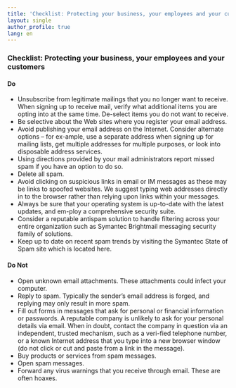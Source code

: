 ```yaml
---
title: 'Checklist: Protecting your business, your employees and your customers'
layout: single
author_profile: true
lang: en
---
```

### Checklist: Protecting your business, your employees and your customers

#### Do

*   Unsubscribe from legitimate mailings that you no longer want to receive. When signing up to receive mail, verify what additional items you are opting into at the same time. De-select items you do not want to receive.
*   Be selective about the Web sites where you register your email address.
*   Avoid publishing your email address on the Internet. Consider alternate options – for ex-ample, use a separate address when signing up for mailing lists, get multiple addresses for multiple purposes, or look into disposable address services.
*   Using directions provided by your mail administrators report missed spam if you have an option to do so.
*   Delete all spam.
*   Avoid clicking on suspicious links in email or IM messages as these may be links to spoofed websites. We suggest typing web addresses directly in to the browser rather than relying upon links within your messages.
*   Always be sure that your operating system is up-to-date with the latest updates, and em-ploy a comprehensive security suite.
*   Consider a reputable antispam solution to handle filtering across your entire organization such as Symantec Brightmail messaging security family of solutions.
*   Keep up to date on recent spam trends by visiting the Symantec State of Spam site which is located here.

#### Do Not

*   Open unknown email attachments. These attachments could infect your computer.
*   Reply to spam. Typically the sender’s email address is forged, and replying may only result in more spam.
*   Fill out forms in messages that ask for personal or financial information or passwords. A reputable company is unlikely to ask for your personal details via email. When in doubt, contact the company in question via an independent, trusted mechanism, such as a veri-fied telephone number, or a known Internet address that you type into a new browser window (do not click or cut and paste from a link in the message).
*   Buy products or services from spam messages.
*   Open spam messages.
*   Forward any virus warnings that you receive through email. These are often hoaxes.
